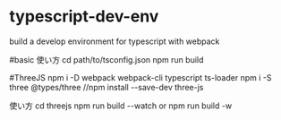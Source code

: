 # typescript-dev-env
build a develop environment for typescript with webpack

#basic
使い方
cd path/to/tsconfig.json
npm run build

#ThreeJS
npm i -D webpack webpack-cli typescript ts-loader
npm i -S three @types/three
//npm install --save-dev three-js

使い方
cd threejs
npm run build --watch
or
npm run build -w